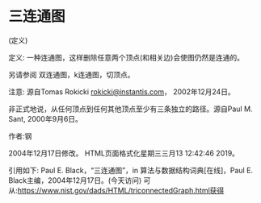 # 三连通图


(定义)



定义:
一种连通图，这样删除任意两个顶点(和相关边)会使图仍然是连通的。



另请参阅
双连通图，k连通图，切顶点。



注意:
源自Tomas Rokicki <rokicki@instantis.com>， 2002年12月24日。

非正式地说，从任何顶点到任何其他顶点至少有三条独立的路径。源自Paul M. Sant, 2000年9月6日。


作者:钢







2004年12月17日修改。
HTML页面格式化星期三三月13 12:42:46 2019。



引用如下:
Paul E. Black，“三连通图”，in
算法与数据结构词典[在线]，Paul E. Black主编，2004年12月17日。(今天访问)
可从:https://www.nist.gov/dads/HTML/triconnectedGraph.html获得